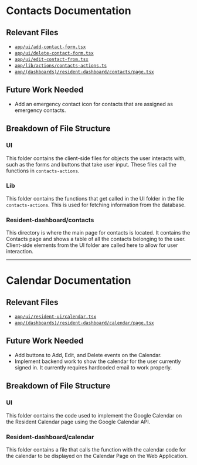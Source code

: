 # Contacts Documentation

## Relevant Files

- [`app/ui/add-contact-form.tsx`](../app/ui/add-contact-form.tsx)
- [`app/ui/delete-contact-form.tsx`](../app/ui/delete-contact-form.tsx)
- [`app/ui/edit-contact-from.tsx`](../app/ui/edit-contact-from.tsx)
- [`app/lib/actions/contacts-actions.ts`](../app/lib/actions/contacts-actions.ts)
- [`app/(dashboards)/resident-dashboard/contacts/page.tsx`](<../app/(dashboards)/resident-dashboard/contacts/page.tsx>)

## Future Work Needed

- Add an emergency contact icon for contacts that are assigned as emergency contacts.

## Breakdown of File Structure

### UI

This folder contains the client-side files for objects the user interacts with, such as the forms and buttons that take user input. These files call the functions in `contacts-actions`.

### Lib

This folder contains the functions that get called in the UI folder in the file `contacts-actions`. This is used for fetching information from the database.

### Resident-dashboard/contacts

This directory is where the main page for contacts is located. It contains the Contacts page and shows a table of all the contacts belonging to the user. Client-side elements from the UI folder are called here to allow for user interaction.

---

# Calendar Documentation

## Relevant Files

- [`app/ui/resident-ui/calendar.tsx`](../app/ui/resident-ui/calendar.tsx)
- [`app/(dashboards)/resident-dashboard/calendar/page.tsx`](<../app/(dashboards)/resident-dashboard/calendar/page.tsx>)

## Future Work Needed

- Add buttons to Add, Edit, and Delete events on the Calendar.
- Implement backend work to show the calendar for the user currently signed in. It currently requires hardcoded email to work properly.

## Breakdown of File Structure

### UI

This folder contains the code used to implement the Google Calendar on the Resident Calendar page using the Google Calendar API.

### Resident-dashboard/calendar

This folder contains a file that calls the function with the calendar code for the calendar to be displayed on the Calendar Page on the Web Application.
